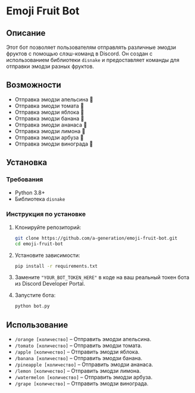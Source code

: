 # Emoji Fruit Bot  

## Описание  

Этот бот позволяет пользователям отправлять различные эмодзи фруктов с помощью слэш-команд в Discord. Он создан с использованием библиотеки `disnake` и предоставляет команды для отправки эмодзи разных фруктов.  

## Возможности  

- Отправка эмодзи апельсина 🍊  
- Отправка эмодзи томата 🍅  
- Отправка эмодзи яблока 🍎  
- Отправка эмодзи банана 🍌  
- Отправка эмодзи ананаса 🍍  
- Отправка эмодзи лимона 🍋  
- Отправка эмодзи арбуза 🍉  
- Отправка эмодзи винограда 🍇  

## Установка  

### Требования  

- Python 3.8+  
- Библиотека `disnake`  

### Инструкция по установке  

1. Клонируйте репозиторий:  

   ```bash
   git clone https://github.com/a-generation/emoji-fruit-bot.git
   cd emoji-fruit-bot
   ```  

2. Установите зависимости:  

   ```bash
   pip install -r requirements.txt
   ```  

3. Замените `"YOUR_BOT_TOKEN_HERE"` в коде на ваш реальный токен бота из Discord Developer Portal.  

4. Запустите бота:  

   ```bash
   python bot.py
   ```  

## Использование  

- `/orange [количество]` – Отправить эмодзи апельсина.  
- `/tomato [количество]` – Отправить эмодзи томата.  
- `/apple [количество]` – Отправить эмодзи яблока.  
- `/banana [количество]` – Отправить эмодзи банана.  
- `/pineapple [количество]` – Отправить эмодзи ананаса.  
- `/lemon [количество]` – Отправить эмодзи лимона.  
- `/watermelon [количество]` – Отправить эмодзи арбуза.  
- `/grape [количество]` – Отправить эмодзи винограда.  
